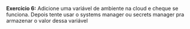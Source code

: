 **Exercício 6:** Adicione uma variável de ambiente na cloud e cheque se funciona.
Depois tente usar o systems manager ou secrets manager pra armazenar o valor dessa variável